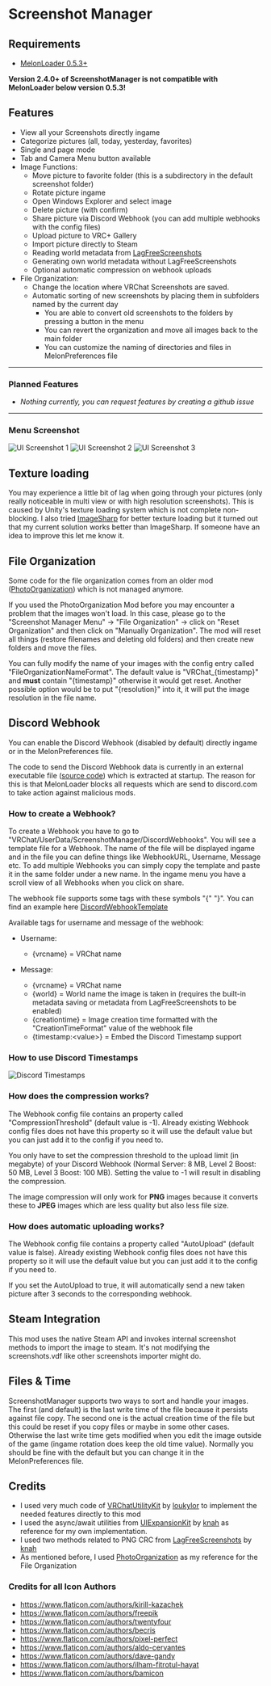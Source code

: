 # Screenshot Manager

## Requirements

- [MelonLoader 0.5.3+](https://melonwiki.xyz/)

**Version 2.4.0+ of ScreenshotManager is not compatible with MelonLoader below version 0.5.3!**

## Features

- View all your Screenshots directly ingame
- Categorize pictures (all, today, yesterday, favorites)
- Single and page mode
- Tab and Camera Menu button available
- Image Functions:
    - Move picture to favorite folder (this is a subdirectory in the default screenshot folder)
    - Rotate picture ingame
    - Open Windows Explorer and select image
    - Delete picture (with confirm)
    - Share picture via Discord Webhook (you can add multiple webhooks with the config files)
    - Upload picture to VRC+ Gallery
    - Import picture directly to Steam
    - Reading world metadata from [LagFreeScreenshots](https://github.com/knah/VRCMods/tree/master/LagFreeScreenshots)
    - Generating own world metadata without LagFreeScreenshots
    - Optional automatic compression on webhook uploads
- File Organization:
    - Change the location where VRChat Screenshots are saved.
    - Automatic sorting of new screenshots by placing them in subfolders named by the current day
        - You are able to convert old screenshots to the folders by pressing a button in the menu
        - You can revert the organization and move all images back to the main folder
        - You can customize the naming of directories and files in MelonPreferences file

---

### Planned Features

- *Nothing currently, you can request features by creating a github issue*

---

### Menu Screenshot

![UI Screenshot 1](https://i.imgur.com/QkaeRSc.png) 
![UI Screenshot 2](https://i.imgur.com/CNo4VaJ.png)
![UI Screenshot 3](https://i.imgur.com/cbEfaRp.png)

## Texture loading

You may experience a little bit of lag when going through your pictures (only really noticeable in multi view or with high resolution screenshots). This is caused by Unity's texture loading system which is not complete non-blocking. I also tried [ImageSharp](https://github.com/SixLabors/ImageSharp) for better texture loading but it turned out that my current solution works better than ImageSharp. If someone have an idea to improve this let me know it.

## File Organization

Some code for the file organization comes from an older mod ([PhotoOrganization](https://github.com/dave-kun/PhotoOrganization)) which is not managed anymore.

If you used the PhotoOrganization Mod before you may encounter a problem that the images won't load. In this case, please go to the "Screenshot Manager Menu" -> "File Organization" -> click on "Reset Organization" and then click on "Manually Organization". The mod will reset all things (restore filenames and deleting old folders) and then create new folders and move the files.

You can fully modify the name of your images with the config entry called "FileOrganizationNameFormat". The default value is "VRChat_{timestamp}" and **must** contain "{timestamp}" otherwise it would get reset. Another possible option would be to put "{resolution}" into it, it will put the image resolution in the file name.

## Discord Webhook
 
You can enable the Discord Webhook (disabled by default) directly ingame or in the MelonPreferences file.

The code to send the Discord Webhook data is currently in an external executable file ([source code](DiscordWebhook)) which is extracted at startup. The reason for this is that MelonLoader blocks all requests which are send to discord.com to take action against malicious mods.

### How to create a Webhook?

To create a Webhook you have to go to "VRChat/UserData/ScreenshotManager/DiscordWebhooks". You will see a template file for a Webhook. The name of the file will be displayed ingame and in the file you can define things like WebhookURL, Username, Message etc. To add multiple Webhooks you can simply copy the template and paste it in the same folder under a new name. In the ingame menu you have a scroll view of all Webhooks when you click on share.

The webhook file supports some tags with these symbols "{" "}". You can find an example here [DiscordWebhookTemplate](https://github.com/DragonPlayerX/ScreenshotManager/blob/master/ScreenshotManager/Resources/DiscordWebhookTemplate.cfg)

Available tags for username and message of the webhook:

- Username:
    - {vrcname} = VRChat name

- Message:
    - {vrcname} = VRChat name
    - {world} = World name the image is taken in (requires the built-in metadata saving or metadata from LagFreeScreenshots to be enabled)
    - {creationtime} = Image creation time formatted with the "CreationTimeFormat" value of the webhook file
    - {timestamp:\<value\>} = Embed the Discord Timestamp support

### How to use Discord Timestamps

![Discord Timestamps](https://i.imgur.com/lDvBjQn.png)

### How does the compression works?

The Webhook config file contains an property called "CompressionThreshold" (default value is -1). Already existing Webhook config files does not have this property so it will use the default value but you can just add it to the config if you need to.

You only have to set the compression threshold to the upload limit (in megabyte) of your Discord Webhook (Normal Server: 8 MB, Level 2 Boost: 50 MB, Level 3 Boost: 100 MB). Setting the value to -1 will result in disabling the compression.

The image compression will only work for **PNG** images because it converts these to **JPEG** images which are less quality but also less file size.

### How does automatic uploading works?

The Webhook config file contains a property called "AutoUpload" (default value is false). Already existing Webhook config files does not have this property so it will use the default value but you can just add it to the config if you need to.

If you set the AutoUpload to true, it will automatically send a new taken picture after 3 seconds to the corresponding webhook.

## Steam Integration

This mod uses the native Steam API and invokes internal screenshot methods to import the image to steam. It's not modifying the screenshots.vdf like other screenshots importer might do.

## Files & Time

ScreenshotManager supports two ways to sort and handle your images. The first (and default) is the last write time of the file because it persists against file copy. The second one is the actual creation time of the file but this could be reset if you copy files or maybe in some other cases. Otherwise the last write time gets modified when you edit the image outside of the game (ingame rotation does keep the old time value). Normally you should be fine with the default but you can change it in the MelonPreferences file.

## Credits

- I used very much code of [VRChatUtilityKit](https://github.com/loukylor/VRC-Mods/tree/main/VRChatUtilityKit) by [loukylor](https://github.com/loukylor) to implement the needed features directly to this mod
- I used the async/await utilities from [UIExpansionKit](https://github.com/knah/VRCMods/blob/master/UIExpansionKit) by [knah](https://github.com/knah) as reference for my own implementation.
- I used two methods related to PNG CRC from [LagFreeScreenshots](https://github.com/knah/VRCMods/blob/master/LagFreeScreenshots) by [knah](https://github.com/knah)
- As mentioned before, I used [PhotoOrganization](https://github.com/dave-kun/PhotoOrganization) as my reference for the File Organization

### Credits for all Icon Authors

- https://www.flaticon.com/authors/kirill-kazachek
- https://www.flaticon.com/authors/freepik
- https://www.flaticon.com/authors/twentyfour
- https://www.flaticon.com/authors/becris
- https://www.flaticon.com/authors/pixel-perfect
- https://www.flaticon.com/authors/aldo-cervantes
- https://www.flaticon.com/authors/dave-gandy
- https://www.flaticon.com/authors/ilham-fitrotul-hayat
- https://www.flaticon.com/authors/bamicon
